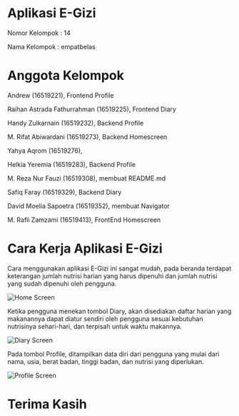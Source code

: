 # Aplikasi E-Gizi
Nomor Kelompok  : 14 

Nama Kelompok   : empatbelas

# Anggota Kelompok

Andrew (16519221), Frontend Profile

Raihan Astrada Fathurrahman (16519225), Frontend Diary

Handy Zulkarnain (16519232), Backend Profile

M. Rifat Abiwardani (16519273), Backend Homescreen

Yahya Aqrom (16519276), 

Helkia Yeremia (16519283), Backend Profile

M. Reza Nur Fauzi (16519308), membuat README.md

Safiq Faray (16519329), Backend Diary

David Moelia Sapoetra (16519352), membuat Navigator

M. Rafli Zamzami (16519413), FrontEnd Homescreen

# Cara Kerja Aplikasi E-Gizi

Cara menggunakan aplikasi E-Gizi ini sangat mudah, pada beranda terdapat keterangan jumlah nutrisi harian yang harus dipenuhi dan jumlah nutrisi yang sudah dipenuhi oleh pengguna.


![Home Screen](https://user-images.githubusercontent.com/68520856/89805385-2447fa00-db68-11ea-8ddc-181d07e69612.png)


Ketika pengguna menekan tombol Diary, akan disediakan daftar harian yang makanannya dapat diatur sendiri oleh pengguna sesuai kebutuhan nutrisinya sehari-hari, dan terpisah untuk waktu makannya. 


![Diary Screen](https://user-images.githubusercontent.com/68520856/89805435-3b86e780-db68-11ea-942f-5e909e300a9b.png)


Pada tombol Profile, ditampilkan data diri dari pengguna yang mulai dari nama, usia, berat badan, tinggi badan, dan nutrisi yang diperlukan.


![Profile Screen](https://user-images.githubusercontent.com/68520856/89805443-3e81d800-db68-11ea-9a87-334d37ddb9d1.png)

# Terima Kasih
